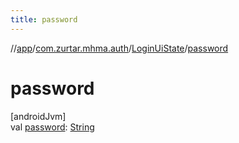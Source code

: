 ```yaml
---
title: password
---
```

//[app](../../../index.html)/[com.zurtar.mhma.auth](../index.html)/[LoginUiState](index.html)/[password](password.html)



# password



[androidJvm]\
val [password](password.html): [String](https://kotlinlang.org/api/core/kotlin-stdlib/kotlin/-string/index.html)



